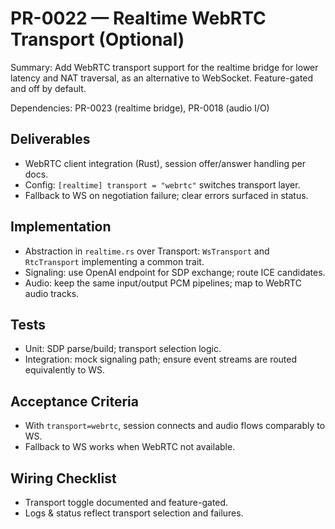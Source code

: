 # PR-0022 — Realtime WebRTC Transport (Optional)

Summary: Add WebRTC transport support for the realtime bridge for lower latency and NAT traversal, as an alternative to WebSocket. Feature-gated and off by default.

Dependencies: PR-0023 (realtime bridge), PR-0018 (audio I/O)

## Deliverables
- WebRTC client integration (Rust), session offer/answer handling per docs.
- Config: `[realtime] transport = "webrtc"` switches transport layer.
- Fallback to WS on negotiation failure; clear errors surfaced in status.

## Implementation
- Abstraction in `realtime.rs` over Transport: `WsTransport` and `RtcTransport` implementing a common trait.
- Signaling: use OpenAI endpoint for SDP exchange; route ICE candidates.
- Audio: keep the same input/output PCM pipelines; map to WebRTC audio tracks.

## Tests
- Unit: SDP parse/build; transport selection logic.
- Integration: mock signaling path; ensure event streams are routed equivalently to WS.

## Acceptance Criteria
- With `transport=webrtc`, session connects and audio flows comparably to WS.
- Fallback to WS works when WebRTC not available.

## Wiring Checklist
- Transport toggle documented and feature-gated.
- Logs & status reflect transport selection and failures.
